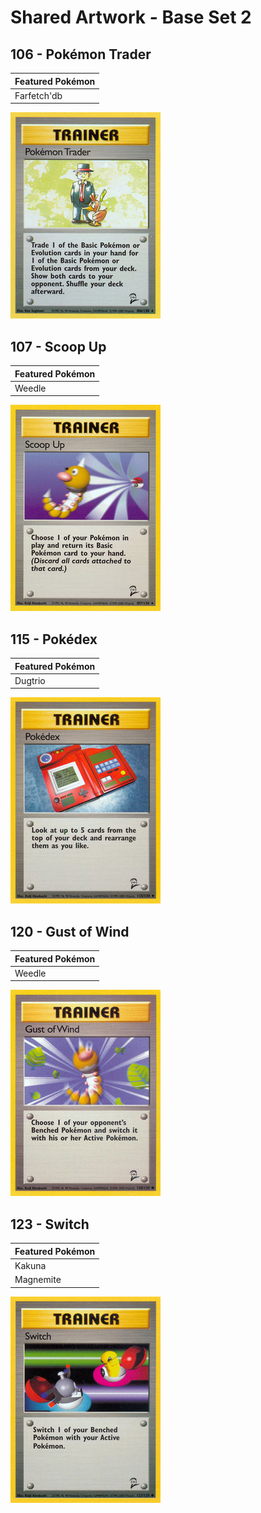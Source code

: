 # Shared Artwork - Base Set 2

## 106 - Pokémon Trader

|Featured Pokémon|
|:--|
|Farfetch'db

![Pokémon Trader](/images/SharedArtwork/base2-106.png)

## 107 - Scoop Up

|Featured Pokémon|
|:--|
|Weedle

![Scoop Up](/images/SharedArtwork/base2-107.png)

## 115 - Pokédex

|Featured Pokémon|
|:--|
|Dugtrio

![Pokédex](/images/SharedArtwork/base2-115.png)

## 120 - Gust of Wind

|Featured Pokémon|
|:--|
|Weedle

![Gust of Wind](/images/SharedArtwork/base2-120.png)

## 123 - Switch

|Featured Pokémon|
|:--|
|Kakuna
|Magnemite

![Switch](/images/SharedArtwork/base2-123.png)